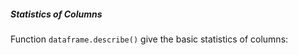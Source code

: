 ##### Statistics of Columns

Function `dataframe.describe()` give the basic statistics of columns:

